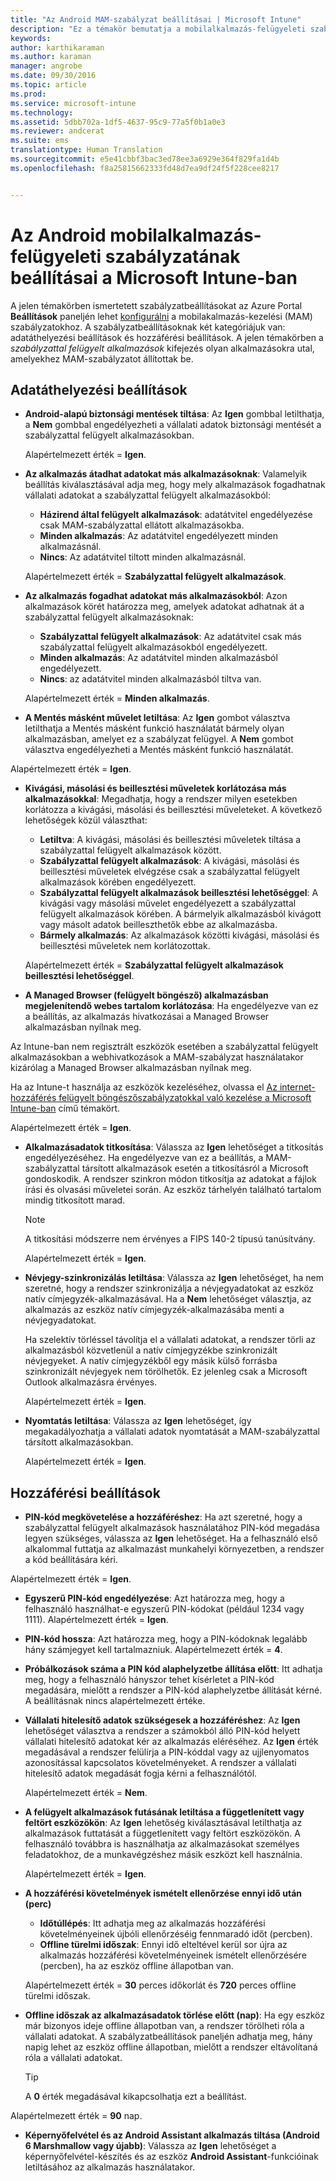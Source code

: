 ```yaml
---
title: "Az Android MAM-szabályzat beállításai | Microsoft Intune"
description: "Ez a témakör bemutatja a mobilalkalmazás-felügyeleti szabályzat beállításait Android-eszközökhöz."
keywords: 
author: karthikaraman
ms.author: karaman
manager: angrobe
ms.date: 09/30/2016
ms.topic: article
ms.prod: 
ms.service: microsoft-intune
ms.technology: 
ms.assetid: 5dbb702a-1df5-4637-95c9-77a5f0b1a0e3
ms.reviewer: andcerat
ms.suite: ems
translationtype: Human Translation
ms.sourcegitcommit: e5e41cbbf3bac3ed78ee3a6929e364f829fa1d4b
ms.openlocfilehash: f8a25815662333fd48d7ea9df24f5f228cee8217


---
```


# Az Android mobilalkalmazás-felügyeleti szabályzatának beállításai a Microsoft Intune-ban
A jelen témakörben ismertetett szabályzatbeállításokat az Azure Portal **Beállítások** paneljén lehet [konfigurálni](create-and-deploy-mobile-app-management-policies-with-microsoft-intune.md) a mobilakalmazás-kezelési (MAM) szabályzatokhoz.
A szabályzatbeállításoknak két kategóriájuk van: adatáthelyezési beállítások és hozzáférési beállítások. A jelen témakörben a *szabályzattal felügyelt alkalmazások* kifejezés olyan alkalmazásokra utal, amelyekhez MAM-szabályzatot állítottak be.

##  Adatáthelyezési beállítások

- **Android-alapú biztonsági mentések tiltása**: Az **Igen** gombbal letilthatja, a **Nem** gombbal engedélyezheti a vállalati adatok biztonsági mentését a szabályzattal felügyelt alkalmazásokban.

  Alapértelmezett érték = **Igen**.
- **Az alkalmazás átadhat adatokat más alkalmazásoknak**: Valamelyik beállítás kiválasztásával adja meg, hogy mely alkalmazások fogadhatnak vállalati adatokat a szabályzattal felügyelt alkalmazásokból:
  -   **Házirend által felügyelt alkalmazások**: adatátvitel engedélyezése csak MAM-szabályzattal ellátott alkalmazásokba.
  -   **Minden alkalmazás**: Az adatátvitel engedélyezett minden alkalmazásnál.
  -   **Nincs**: Az adatátvitel tiltott minden alkalmazásnál.

  Alapértelmezett érték = **Szabályzattal felügyelt alkalmazások**.
- **Az alkalmazás fogadhat adatokat más alkalmazásokból**: Azon alkalmazások körét határozza meg, amelyek adatokat adhatnak át a szabályzattal felügyelt alkalmazásoknak:
  -   **Szabályzattal felügyelt alkalmazások**: Az adatátvitel csak más szabályzattal felügyelt alkalmazásokból engedélyezett.
  -   **Minden alkalmazás**: Az adatátvitel minden alkalmazásból engedélyezett.
  -   **Nincs**: az adatátvitel minden alkalmazásból tiltva van.

  Alapértelmezett érték = **Minden alkalmazás**.

-   **A Mentés másként művelet letiltása**: Az **Igen** gombot választva letilthatja a Mentés másként funkció használatát bármely olyan alkalmazásban, amelyet ez a szabályzat felügyel. A **Nem** gombot választva engedélyezheti a Mentés másként funkció használatát.

  Alapértelmezett érték = **Igen**.
- **Kivágási, másolási és beillesztési műveletek korlátozása más alkalmazásokkal**: Megadhatja, hogy a rendszer milyen esetekben korlátozza a kivágási, másolási és beillesztési műveleteket. A következő lehetőségek közül választhat:
  -   **Letiltva**: A kivágási, másolási és beillesztési műveletek tiltása a szabályzattal felügyelt alkalmazások között.
  -   **Szabályzattal felügyelt alkalmazások**: A kivágási, másolási és beillesztési műveletek elvégzése csak a szabályzattal felügyelt alkalmazások körében engedélyezett.
  -   **Szabályzattal felügyelt alkalmazások beillesztési lehetőséggel**: A kivágási vagy másolási művelet engedélyezett a szabályzattal felügyelt alkalmazások körében. A bármelyik alkalmazásból kivágott vagy másolt adatok beilleszthetők ebbe az alkalmazásba.
  -   **Bármely alkalmazás**: Az alkalmazások közötti kivágási, másolási és beillesztési műveletek nem korlátozottak.

  Alapértelmezett érték = **Szabályzattal felügyelt alkalmazások beillesztési lehetőséggel**.
-   **A Managed Browser (felügyelt böngésző) alkalmazásban megjelenítendő webes tartalom korlátozása**: Ha engedélyezve van ez a beállítás, az alkalmazás hivatkozásai a Managed Browser alkalmazásban nyílnak meg.

  Az Intune-ban nem regisztrált eszközök esetében a szabályzattal felügyelt alkalmazásokban a webhivatkozások a MAM-szabályzat használatakor kizárólag a Managed Browser alkalmazásban nyílnak meg.

  Ha az Intune-t használja az eszközök kezeléséhez, olvassa el [Az internet-hozzáférés felügyelt böngészőszabályzatokkal való kezelése a Microsoft Intune-ban](manage-internet-access-using-managed-browser-policies.md) című témakört.

  Alapértelmezett érték = **Igen**.
- **Alkalmazásadatok titkosítása**: Válassza az **Igen** lehetőséget a titkosítás engedélyezéséhez. Ha engedélyezve van ez a beállítás, a MAM-szabályzattal társított alkalmazások esetén a titkosításról a Microsoft gondoskodik. A rendszer szinkron módon titkosítja az adatokat a fájlok írási és olvasási műveletei során. Az eszköz tárhelyén található tartalom mindig titkosított marad.
  >[!NOTE]
  >A titkosítási módszerre nem érvényes a FIPS 140-2 típusú tanúsítvány.

  Alapértelmezett érték = **Igen**.

- **Névjegy-szinkronizálás letiltása**: Válassza az **Igen** lehetőséget, ha nem szeretné, hogy a rendszer szinkronizálja a névjegyadatokat az eszköz natív címjegyzék-alkalmazásával. Ha a **Nem** lehetőséget választja, az alkalmazás az eszköz natív címjegyzék-alkalmazásába menti a névjegyadatokat.

  Ha szelektív törléssel távolítja el a vállalati adatokat, a rendszer törli az alkalmazásból közvetlenül a natív címjegyzékbe szinkronizált névjegyeket. A natív címjegyzékből egy másik külső forrásba szinkronizált névjegyek nem törölhetők. Ez jelenleg csak a Microsoft Outlook alkalmazásra érvényes.

  Alapértelmezett érték = **Igen**.
- **Nyomtatás letiltása**: Válassza az **Igen** lehetőséget, így megakadályozhatja a vállalati adatok nyomtatását a MAM-szabályzattal társított alkalmazásokban.

  Alapértelmezett érték = **Igen**.

##  Hozzáférési beállítások

- **PIN-kód megkövetelése a hozzáféréshez**: Ha azt szeretné, hogy a szabályzattal felügyelt alkalmazások használatához PIN-kód megadása legyen szükséges, válassza az **Igen** lehetőséget. Ha a felhasználó első alkalommal futtatja az alkalmazást munkahelyi környezetben, a rendszer a kód beállítására kéri.

 Alapértelmezett érték = **Igen**.

 -  **Egyszerű PIN-kód engedélyezése**: Azt határozza meg, hogy a felhasználó használhat-e egyszerű PIN-kódokat (például 1234 vagy 1111). Alapértelmezett érték = **Igen**.
 - **PIN-kód hossza**: Azt határozza meg, hogy a PIN-kódoknak legalább hány számjegyet kell tartalmazniuk. Alapértelmezett érték = **4**.
 - **Próbálkozások száma a PIN kód alaphelyzetbe állítása előtt**: Itt adhatja meg, hogy a felhasználó hányszor tehet kísérletet a PIN-kód megadására, mielőtt a rendszer a PIN-kód alaphelyzetbe állítását kérné. A beállításnak nincs alapértelmezett értéke.
- **Vállalati hitelesítő adatok szükségesek a hozzáféréshez**: Az **Igen** lehetőséget választva a rendszer a számokból álló PIN-kód helyett vállalati hitelesítő adatokat kér az alkalmazás eléréséhez. Az **Igen** érték megadásával a rendszer felülírja a PIN-kóddal vagy az ujjlenyomatos azonosítással kapcsolatos követelményeket. A rendszer a vállalati hitelesítő adatok megadását fogja kérni a felhasználótól.

  Alapértelmezett érték = **Nem**.
- **A felügyelt alkalmazások futásának letiltása a függetlenített vagy feltört eszközökön**: Az **Igen** lehetőség kiválasztásával letilthatja az alkalmazások futtatását a függetlenített vagy feltört eszközökön. A felhasználó továbbra is használhatja az alkalmazásokat személyes feladatokhoz, de a munkavégzéshez másik eszközt kell használnia.

  Alapértelmezett érték = **Igen**.
- **A hozzáférési követelmények ismételt ellenőrzése ennyi idő után (perc)**
  -   **Időtúllépés**: Itt adhatja meg az alkalmazás hozzáférési követelményeinek újbóli ellenőrzéséig fennmaradó időt (percben).
  -   **Offline türelmi időszak**: Ennyi idő elteltével kerül sor újra az alkalmazás hozzáférési követelményeinek ismételt ellenőrzésére (percben), ha az eszköz offline állapotban van.

  Alapértelmezett érték = **30** perces időkorlát és **720** perces offline türelmi időszak.

-   **Offline időszak az alkalmazásadatok törlése előtt (nap)**: Ha egy eszköz már bizonyos ideje offline állapotban van, a rendszer törölheti róla a vállalati adatokat.  A szabályzatbeállítások paneljén adhatja meg, hány napig lehet az eszköz offline állapotban, mielőtt a rendszer eltávolítaná róla a vállalati adatokat.

    >[!TIP]
    >A **0** érték megadásával kikapcsolhatja ezt a beállítást.

  Alapértelmezett érték = **90** nap.
- **Képernyőfelvétel és az Android Assistant alkalmazás tiltása (Android 6 Marshmallow vagy újabb)**: Válassza az **Igen** lehetőséget a képernyőfelvétel-készítés és az eszköz **Android Assistant**-funkcióinak letiltásához az alkalmazás használatakor.



<!--HONumber=Oct16_HO3-->


